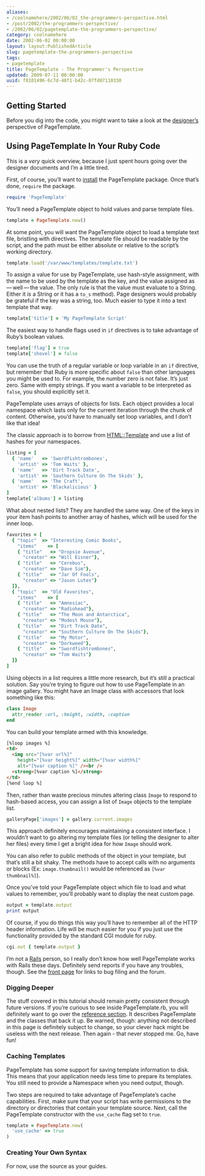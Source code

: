 ```yaml
---
aliases:
- /coolnamehere/2002/06/02_the-programmers-perspective.html
- /post/2002/the-programmers-perspective/
- /2002/06/02/pagetemplate-the-programmers-perspective/
category: coolnamehere
date: 2002-06-02 00:00:00
layout: layout:PublishedArticle
slug: pagetemplate-the-programmers-perspective
tags:
- pagetemplate
title: PageTemplate - The Programmer's Perspective
updated: 2009-07-11 00:00:00
uuid: f8101496-6c7d-48f1-b42c-07fd07110330
---
```


## Getting Started

Before you dig into the code, you might want to take a look at the
[designer’s](/post/2002/06/pagetemplate-the-designers-perspective/)
perspective of PageTemplate.

## Using PageTemplate In Your Ruby Code

This is a *very* quick overview, because I just spent hours going over
the designer documents and I’m a little tired.

First, of course, you’ll want to
[install](/post/2002/07/pagetemplate-getting-it/) the PageTemplate
package. Once that’s done, `require` the package.

``` ruby
require 'PageTemplate'
```

You’ll need a PageTemplate object to hold values and parse template
files.

``` ruby
template = PageTemplate.new()
```

At some point, you will want the PageTemplate object to load a template
text file, bristling with directives. The template file should be
readable by the script, and the path must be either absolute or relative
to the script’s working directory.

``` ruby
template.load('/var/www/templates/template.txt')
```

To assign a value for use by PageTemplate, use hash-style assignment,
with the name to be used by the template as the key, and the value
assigned as — well — the value. The only rule is that the value must
evaluate to a String. Either it *is* a String or it has a `to_s`
method). Page designers would probably be grateful if the key was a
string, too. Much easier to type it into a text template that way.

``` ruby
template['title'] = 'My PageTemplate Script'
```

The easiest way to handle flags used in `if` directives is to take
advantage of Ruby’s boolean values.

``` ruby
template['flag'] = true
template['shovel'] = false
```

You can use the truth of a regular variable or loop variable in an `if`
directive, but remember that Ruby is more specific about `false` than
other languages you might be used to. For example, the number zero is
not false. It’s just zero. Same with empty strings. If you want a
variable to be interpreted as `false`, you should explicitly set it.

PageTemplate uses arrays of objects for lists. Each object provides a
local namespace which lasts only for the current iteration through the
chunk of content. Otherwise, you’d have to manually set loop variables,
and I don’t like that idea\!

The classic approach is to borrow from
[HTML::Template](http://html-template.sourceforge.net/) and use a list
of hashes for your namespaces.

``` ruby
listing = [
  { 'name'   => 'Swordfishtrombones',
    'artist' => 'Tom Waits' },
  { 'name'   => 'Dirt Track Date',
    'artist' => 'Southern Culture On The Skids' },
  { 'name'   => 'The Craft',
    'artist' => 'Blackalicious' }
]
template['albums'] = listing
```

What about nested lists? They are handled the same way. One of the keys
in your item hash points to another array of hashes, which will be used
for the inner loop.

``` ruby
favorites = [
  { "topic"  => "Interesting Comic Books",
    "items"    => [
    { "title"   => "Dropsie Avenue",
      "creator" => "Will Eisner"},
    { "title"   => "Cerebus",
      "creator" => "Dave Sim"},
    { "title"   => "Jar Of Fools",
      "creator" => "Jason Lutes"}
  ]},
  { "topic"  => "Old Favorites",
    "items"    => [
    { "title"   => "Amnesiac",
      "creator" => "Radiohead"},
    { "title"   => "The Moon and Antarctica",
      "creator" => "Modest Mouse"},
    { "title"   => "Dirt Track Date",
      "creator" => "Southern Culture On The Skids"},
    { "title"   => "My Motor",
      "creator" => "Dorkweed"},
    { "title"   => "Swordfishtrombones",
      "creator" => "Tom Waits"}
  ]}
]
```

Using objects in a list requires a little more research, but it’s still
a practical solution. Say you’re trying to figure out how to use
PageTemplate in an image gallery. You might have an Image class with
accessors that look something like this:

``` ruby
class Image
  attr_reader :url, :height, :width, :caption
end
```

You can build your template armed with this knowledge.

``` html
[%loop images %]
<td>
  <img src="[%var url%]"
    height="[%var height%]" width="[%var width%]"
    alt="[%var caption %]" /><br />
  <strong>[%var caption %]</strong>
</td>
[%end loop %]
```

Then, rather than waste precious minutes altering class `Image` to
respond to hash-based access, you can assign a list of `Image` objects
to the template list.

``` ruby
galleryPage['images'] = gallery.current.images
```

This approach definitely encourages maintaining a consistent interface.
I wouldn’t want to go altering my template files (or telling the
designer to alter her files) every time I get a bright idea for how
`Image` should work.

You can also refer to public methods of the object in your template, but
that’s still a bit shaky. The methods have to accept calls with no
arguments or blocks (Ex: `image.thumbnail()` would be referenced as
`[%var thumbnail%]`).

Once you’ve told your PageTemplate object which file to load and what
values to remember, you’ll probably want to display the neat custom
page.

``` ruby
output = template.output
print output
```

Of course, if you do things this way you’ll have to remember all of the
HTTP header information. Life will be much easier for you if you just
use the functionality provided by the standard CGI module for ruby.

``` ruby
cgi.out { template.output }
```

I’m not a [Rails](http://rubyonrails.com/) person, so I really don’t
know how well PageTemplate works with Rails these days. Definitely send
reports if you have any troubles, though. See the [front
page](/post/2002/06/pagetemplate/) for links to bug filing and the
forum.

### Digging Deeper

The stuff covered in this tutorial should remain pretty consistent
through future versions. If you’re curious to see inside
PageTemplate.rb, you will definitely want to go over the [reference
section](/tags/pagetemplate/). It describes PageTemplate and the classes
that back it up. Be warned, though: anything not described in this page
is definitely subject to change, so your clever hack might be useless
with the next release. Then again - that never stopped me. Go, have
fun\!

### Caching Templates

PageTemplate has some support for saving template information to disk.
This means that your application needs less time to prepare its
templates. You still need to provide a Namespace when you need output,
though.

Two steps are required to take advantage of PageTemplate’s cache
capabilities. First, make sure that your script has write permissions to
the directory or directories that contain your template source. Next,
call the PageTemplate constructor with the `use_cache` flag set to
`true`.

``` ruby
template = PageTemplate.new(
  'use_cache' => true
)
```

### Creating Your Own Syntax

For now, use the source as your guides.